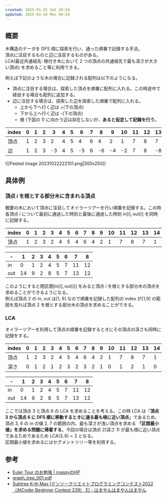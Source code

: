 ```yaml
---
created: 2025-01-25 Sat 20:54
updated: 2025-03-10 Mon 09:54
---
```


## 概要

木構造のデータを DFS 順に探索を行い、通った順番で記録する手法。  
頂点に注目するものと辺に注目するものがある。  
LCA(最近共通祖先: 根付き木において 2 つの頂点の共通祖先で最も深さが大きい頂点) を求めること等に利用できる。

例えば下記のような木の場合に記録される配列は以下のようになる。

- 頂点に注目する場合は、探索した頂点を順番に配列に入れる。この時途中で経由する場合も配列に追加する。
- 辺に注目する場合は、探索した辺を探索した順番で配列に入れる。
	- 上から下へ行く辺は +(下の頂点)
	- 下から上へ行く辺は -(下の頂点)
	- 根 (下図の 1) に向かう辺は存在しないが、**あると仮定して記録を行う**。

| index | 0   | 1   | 2   | 3   | 4   | 5   | 6   | 7   | 8   | 9   | 10  | 11  | 12  | 13  | 14  | 15  |
| ----- | --- | --- | --- | --- | --- | --- | --- | --- | --- | --- | --- | --- | --- | --- | --- | --- |
| 頂点  | 1   | 2   | 3   | 2   | 4   | 5   | 4   | 6   | 4   | 2   | 1   | 7   | 8   | 7   | 1   | -    |
| 辺    | 1   | 2   | 3   | -3  | 4   | 5   | -5  | 6   | -6  | -4  | -2  | 7   | 8   | -8  | -7  | -1  |

![[Pasted image 20231022222101.png|300x250]]

## 具体例

### 頂点 $i$ を根とする部分木に含まれる頂点

概要の木において頂点に注目してオイラーツアーを行い順番を記録する。この時各頂点 $i$ について最初に通過した時刻と最後に通過した時刻 $\textrm{in}[i], \textrm{out}[i]$ を同時に記録する。

| index | 0   | 1   | 2   | 3   | 4   | 5   | 6   | 7   | 8   | 9   | 10  | 11  | 12  | 13  | 14  |
| ----- | --- | --- | --- | --- | --- | --- | --- | --- | --- | --- | --- | --- | --- | --- | --- |
| 頂点  | 1   | 2   | 3   | 2   | 4   | 5   | 4   | 6   | 4   | 2   | 1   | 7   | 8   | 7   | 1   |

| -   | 1   | 2   | 3   | 4   | 5   | 6   | 7   | 8   |
| --- | --- | --- | --- | --- | --- | --- | --- | --- |
| in  | 0   | 1   | 2   | 4   | 5   | 7   | 11  | 12  |
| out | 14    | 9   | 2   | 8   | 5   | 7   | 13  | 12  |

このようにすると閉区間\[$\textrm{in}[i], \textrm{out}[i]$\] をみると頂点 $i$ を根とする部分木の頂点を求めることができるようになる。  
例えば頂点 2 の in, out は\[1, 9\] なので順番を記録した配列の index が\[1,9\] の範囲を見れば頂点 2 を根とする部分木の頂点を求めることができる。

### LCA

オイラーツアーを利用して頂点の順番を記録するときにその頂点の深さも同時に記録をする。

| index | 0   | 1   | 2   | 3   | 4   | 5   | 6   | 7   | 8   | 9   | 10  | 11  | 12  | 13  | 14  |
| ----- | --- | --- | --- | --- | --- | --- | --- | --- | --- | --- | --- | --- | --- | --- | --- |
| 頂点  | 1   | 2   | 3   | 2   | 4   | 5   | 4   | 6   | 4   | 2   | 1   | 7   | 8   | 7   | 1   |
| 深さ  | 0   | 1   | 2   | 1   | 2   | 3   | 2   | 3   | 2   | 1   | 0   | 1   | 2   | 1   | 0   | 

|-|1|2|3|4|5|6|7|8|
|---|---|---|---|---|---|---|---|---|
|in|0|1|2|4|5|7|11|12|
|out|14|9|2|8|5|7|13|12|  

ここでは頂点 3 と頂点 6 の LCA を求めることを考える。この時 LCA は「**頂点 3 から頂点 6 に DFS 順に移動するときに通る最も根に近い頂点**」であるため、頂点 3, 6 の in の値 2, 7 の範囲の内、最も深さが浅い頂点を求める **「区間最小値」を求める問題に帰着する**。今回の場合は頂点 2(深さ 1) が最も根に近い頂点であるためであるため $\textrm{LCA}(3, 6) = 2$ となる。  
区間最小値を求めるにはセグメントツリー等を利用する。

## 参考

- [Euler Tour のお勉強 | maspyのHP](https://maspypy.com/euler-tour-%E3%81%AE%E3%81%8A%E5%8B%89%E5%BC%B7)
- [graph\_tree\_001.pdf](https://hcpc-hokudai.github.io/archive/graph_tree_001.pdf)
- [Subtree K-th Max [デンソークリエイトプログラミングコンテスト2022（AtCoder Beginner Contest 239） E] - はまやんはまやんはまやん](https://blog.hamayanhamayan.com/entry/2022/02/20/123049)
